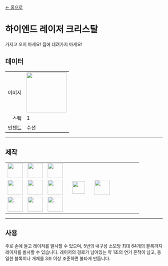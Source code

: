 [← 홈으로](../)
# 하이엔드 레이저 크리스탈
가지고 오지 마세요! 집에 데려가지 마세요!

## 데이터
<table>
    <tr><td align="end">이미지</td><td><img src="https://i.imgur.com/jYSLDGf.png" width="128"/></td></tr>
    <tr><td align="end">스택</td><td>1</td></tr>
    <tr><td align="end">인첸트</td><td><a href="https://minecraft.fandom.com/zh/wiki/수선">수선</a></td></tr>
</table>

---

## 제작
<table>
    <tr><td><img src="https://i.imgur.com/mW0z1di.png" width="48"/></td><td><img src="https://i.imgur.com/wl43BjZ.png" width="48"/></td><td><img src="https://i.imgur.com/wl43BjZ.png" width="48"/></td><td colspan="3"></td></tr>
    <tr><td><img src="https://i.imgur.com/wl43BjZ.png" width="48"/></td><td><img src="https://i.imgur.com/aan1zmb.png" width="48"/></td><td><img src="https://i.imgur.com/wl43BjZ.png" width="48"/></td><td width="70" align="center"><img src="https://i.imgur.com/VE0KqIE.png" width="40"/></td><td><img src="https://i.imgur.com/jYSLDGf.png" width="48"/></td><td width="70"></td></tr>
    <tr><td><img src="https://i.imgur.com/wl43BjZ.png" width="48"/></td><td><img src="https://i.imgur.com/wl43BjZ.png" width="48"/></td><td><img src="https://i.imgur.com/27FH0FO.png" width="48"/></td><td colspan="3"></td></tr>
</table>

---

## 사용
주로 손에 들고 레이저를 발사할 수 있으며, 5번의 내구성 소모당 최대 64개의 블록까지 레이저를 발사할 수 있습니다. 레이저의 경로가 남아있는 약 1초의 연기 흔적이 남고, 동일한 블록이나 개체를 3초 이상 조준하면 불타게 만듭니다.
